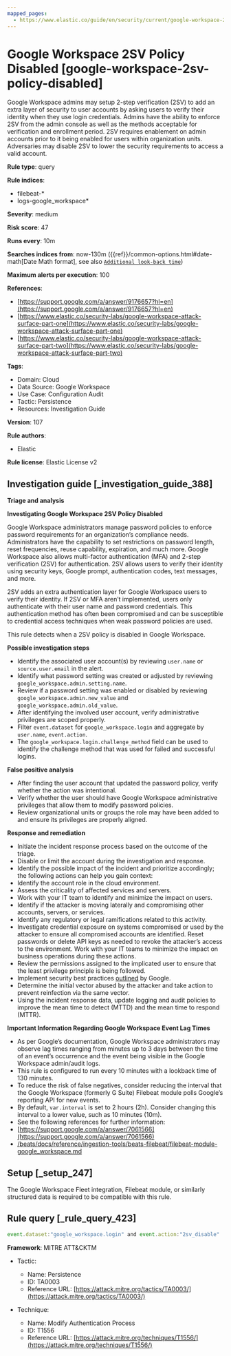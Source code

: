 ```yaml
---
mapped_pages:
  - https://www.elastic.co/guide/en/security/current/google-workspace-2sv-policy-disabled.html
---
```


# Google Workspace 2SV Policy Disabled [google-workspace-2sv-policy-disabled]

Google Workspace admins may setup 2-step verification (2SV) to add an extra layer of security to user accounts by asking users to verify their identity when they use login credentials. Admins have the ability to enforce 2SV from the admin console as well as the methods acceptable for verification and enrollment period. 2SV requires enablement on admin accounts prior to it being enabled for users within organization units. Adversaries may disable 2SV to lower the security requirements to access a valid account.

**Rule type**: query

**Rule indices**:

* filebeat-*
* logs-google_workspace*

**Severity**: medium

**Risk score**: 47

**Runs every**: 10m

**Searches indices from**: now-130m ({{ref}}/common-options.html#date-math[Date Math format], see also [`Additional look-back time`](docs-content://solutions/security/detect-and-alert/create-detection-rule.md#rule-schedule))

**Maximum alerts per execution**: 100

**References**:

* [https://support.google.com/a/answer/9176657?hl=en](https://support.google.com/a/answer/9176657?hl=en)
* [https://www.elastic.co/security-labs/google-workspace-attack-surface-part-one](https://www.elastic.co/security-labs/google-workspace-attack-surface-part-one)
* [https://www.elastic.co/security-labs/google-workspace-attack-surface-part-two](https://www.elastic.co/security-labs/google-workspace-attack-surface-part-two)

**Tags**:

* Domain: Cloud
* Data Source: Google Workspace
* Use Case: Configuration Audit
* Tactic: Persistence
* Resources: Investigation Guide

**Version**: 107

**Rule authors**:

* Elastic

**Rule license**: Elastic License v2

## Investigation guide [_investigation_guide_388]

**Triage and analysis**

**Investigating Google Workspace 2SV Policy Disabled**

Google Workspace administrators manage password policies to enforce password requirements for an organization’s compliance needs. Administrators have the capability to set restrictions on password length, reset frequencies, reuse capability, expiration, and much more. Google Workspace also allows multi-factor authentication (MFA) and 2-step verification (2SV) for authentication. 2SV allows users to verify their identity using security keys, Google prompt, authentication codes, text messages, and more.

2SV adds an extra authentication layer for Google Workspace users to verify their identity. If 2SV or MFA aren’t implemented, users only authenticate with their user name and password credentials. This authentication method has often been compromised and can be susceptible to credential access techniques when weak password policies are used.

This rule detects when a 2SV policy is disabled in Google Workspace.

**Possible investigation steps**

* Identify the associated user account(s) by reviewing `user.name` or `source.user.email` in the alert.
* Identify what password setting was created or adjusted by reviewing `google_workspace.admin.setting.name`.
* Review if a password setting was enabled or disabled by reviewing `google_workspace.admin.new_value` and `google_workspace.admin.old_value`.
* After identifying the involved user account, verify administrative privileges are scoped properly.
* Filter `event.dataset` for `google_workspace.login` and aggregate by `user.name`, `event.action`.
* The `google_workspace.login.challenge_method` field can be used to identify the challenge method that was used for failed and successful logins.

**False positive analysis**

* After finding the user account that updated the password policy, verify whether the action was intentional.
* Verify whether the user should have Google Workspace administrative privileges that allow them to modify password policies.
* Review organizational units or groups the role may have been added to and ensure its privileges are properly aligned.

**Response and remediation**

* Initiate the incident response process based on the outcome of the triage.
* Disable or limit the account during the investigation and response.
* Identify the possible impact of the incident and prioritize accordingly; the following actions can help you gain context:
* Identify the account role in the cloud environment.
* Assess the criticality of affected services and servers.
* Work with your IT team to identify and minimize the impact on users.
* Identify if the attacker is moving laterally and compromising other accounts, servers, or services.
* Identify any regulatory or legal ramifications related to this activity.
* Investigate credential exposure on systems compromised or used by the attacker to ensure all compromised accounts are identified. Reset passwords or delete API keys as needed to revoke the attacker’s access to the environment. Work with your IT teams to minimize the impact on business operations during these actions.
* Review the permissions assigned to the implicated user to ensure that the least privilege principle is being followed.
* Implement security best practices [outlined](https://support.google.com/a/answer/7587183) by Google.
* Determine the initial vector abused by the attacker and take action to prevent reinfection via the same vector.
* Using the incident response data, update logging and audit policies to improve the mean time to detect (MTTD) and the mean time to respond (MTTR).

**Important Information Regarding Google Workspace Event Lag Times**

* As per Google’s documentation, Google Workspace administrators may observe lag times ranging from minutes up to 3 days between the time of an event’s occurrence and the event being visible in the Google Workspace admin/audit logs.
* This rule is configured to run every 10 minutes with a lookback time of 130 minutes.
* To reduce the risk of false negatives, consider reducing the interval that the Google Workspace (formerly G Suite) Filebeat module polls Google’s reporting API for new events.
* By default, `var.interval` is set to 2 hours (2h). Consider changing this interval to a lower value, such as 10 minutes (10m).
* See the following references for further information:
* [https://support.google.com/a/answer/7061566](https://support.google.com/a/answer/7061566)
* [/beats/docs/reference/ingestion-tools/beats-filebeat/filebeat-module-google_workspace.md](beats://reference/filebeat/filebeat-module-google_workspace.md)


## Setup [_setup_247]

The Google Workspace Fleet integration, Filebeat module, or similarly structured data is required to be compatible with this rule.


## Rule query [_rule_query_423]

```js
event.dataset:"google_workspace.login" and event.action:"2sv_disable"
```

**Framework**: MITRE ATT&CKTM

* Tactic:

    * Name: Persistence
    * ID: TA0003
    * Reference URL: [https://attack.mitre.org/tactics/TA0003/](https://attack.mitre.org/tactics/TA0003/)

* Technique:

    * Name: Modify Authentication Process
    * ID: T1556
    * Reference URL: [https://attack.mitre.org/techniques/T1556/](https://attack.mitre.org/techniques/T1556/)



